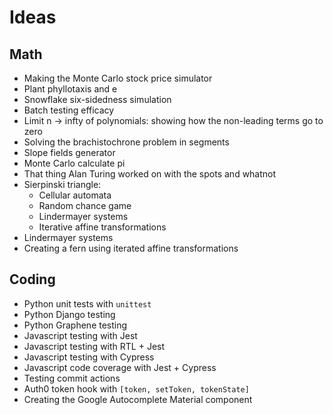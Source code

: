 # Ideas

## Math
- Making the Monte Carlo stock price simulator
- Plant phyllotaxis and e
- Snowflake six-sidedness simulation
- Batch testing efficacy
- Limit n -> infty of polynomials: showing how the non-leading terms go to zero
- Solving the brachistochrone problem in segments
- Slope fields generator
- Monte Carlo calculate pi
- That thing Alan Turing worked on with the spots and whatnot
- Sierpinski triangle:
  - Cellular automata
  - Random chance game
  - Lindermayer systems
  - Iterative affine transformations
- Lindermayer systems
- Creating a fern using iterated affine transformations

## Coding
- Python unit tests with `unittest`
- Python Django testing
- Python Graphene testing
- Javascript testing with Jest
- Javascript testing with RTL + Jest
- Javascript testing with Cypress
- Javascript code coverage with Jest + Cypress
- Testing commit actions
- Auth0 token hook with `[token, setToken, tokenState]`
- Creating the Google Autocomplete Material component
